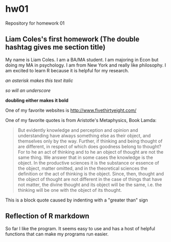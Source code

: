 # hw01
Repository for homework 01

## Liam Coles's first homework (The double hashtag gives me section title)

My name is Liam Coles. I am a BA/MA student. I am majoring in Econ but doing my MA in psychology. I am from New York and really like philosophy. I am excited to learn R because it is helpful for my research. 

*an asterisk makes this text italic* 

_so will an underscore_

**doubling either makes it bold**

One of my favorite websites is http://www.fivethirtyeight.com/

One of my favorite quotes is from Aristotle's Metaphysics, Book Lamda:

>But evidently knowledge and perception and opinion and understanding have always something else as their object, and themselves only by the way. 
>Further, if thinking and being thought of are different, in respect of which does goodness belong to thought? 
>For to he an act of thinking and to he an object of thought are not the same thing.
>We answer that in some cases the knowledge is the object. In the productive sciences it is the substance or essence of the object, matter omitted, and in the theoretical sciences the definition or the act of thinking is the object. 
>Since, then, thought and the object of thought are not different in the case of things that have not matter, the divine thought and its object will be the same, i.e. the thinking will be one with the object of its thought.

This is a block quote caused by indenting with a "greater than" sign

## Reflection of R markdown

So far I like the program. It seems easy to use and has a host of helpful functions that can make my programs run easier. 
